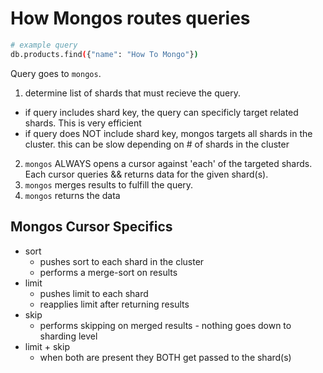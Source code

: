# How Mongos routes queries
```bash
# example query
db.products.find({"name": "How To Mongo"})
```
Query goes to `mongos`.  

1. determine list of shards that must recieve the query.
  - if query includes shard key, the query can specificly target related shards. This is very efficient
  - if query does NOT include shard key, mongos targets all shards in the cluster. this can be slow depending on # of shards in the cluster
2. `mongos` ALWAYS opens a cursor against 'each' of the targeted shards. Each cursor queries && returns data for the given shard(s).
3. `mongos` merges results to fulfill the query.
4. `mongos` returns the data

## Mongos Cursor Specifics
- sort
  - pushes sort to each shard in the cluster
  - performs a merge-sort on results
- limit
  - pushes limit to each shard
  - reapplies limit after returning results
- skip
  - performs skipping on merged results - nothing goes down to sharding level
- limit + skip
  - when both are present they BOTH get passed to the shard(s)
